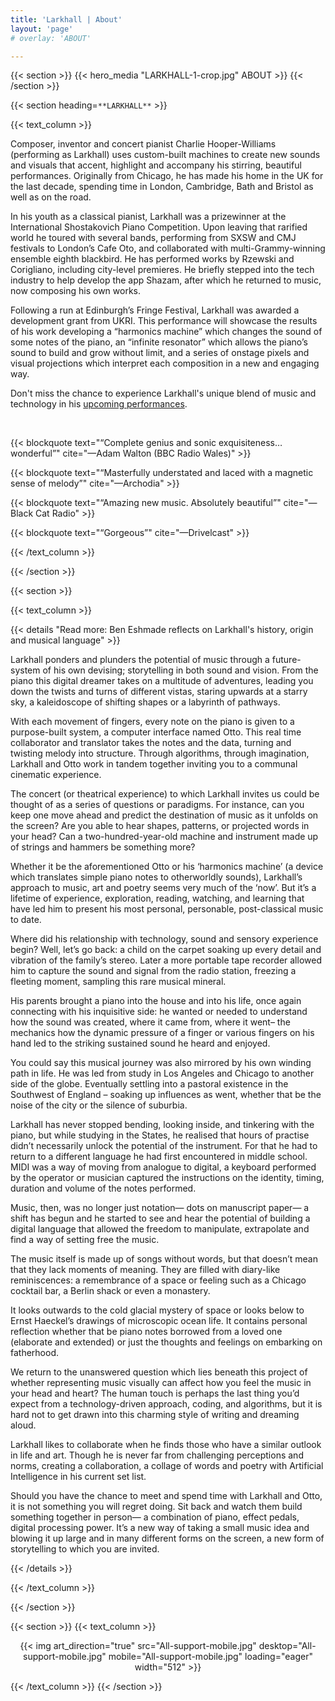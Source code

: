 ```yaml
---
title: 'Larkhall | About'
layout: 'page'
# overlay: 'ABOUT'

---
```


{{< section >}}
    {{< hero_media "LARKHALL-1-crop.jpg" ABOUT >}}
{{< /section >}}

{{< section heading=`**LARKHALL**` >}}

{{< text_column >}}

Composer, inventor and concert pianist Charlie Hooper-Williams (performing as Larkhall) uses custom-built machines to create new sounds and visuals that accent, highlight and accompany his stirring, beautiful performances. Originally from Chicago, he has made his home in the UK for the last decade, spending time in London, Cambridge, Bath and Bristol as well as on the road.

In his youth as a classical pianist, Larkhall was a prizewinner at the International Shostakovich Piano Competition. Upon leaving that rarified world he toured with several bands, performing from SXSW and CMJ festivals to London’s Cafe Oto, and collaborated with multi-Grammy-winning ensemble eighth blackbird. He has performed works by Rzewski and Corigliano, including city-level premieres. He briefly stepped into the tech industry to help develop the app Shazam, after which he returned to music, now composing his own works.

Following a run at Edinburgh’s Fringe Festival, Larkhall was awarded a development grant from UKRI. This performance will showcase the results of his work developing a “harmonics machine” which changes the sound of some notes of the piano, an “infinite resonator” which allows the piano’s sound to build and grow without limit, and a series of onstage pixels and visual projections which interpret each composition in a new and engaging way.

Don't miss the chance to experience Larkhall's unique blend of music and technology in his [upcoming performances](/concerts).

<br>

{{< blockquote text="“Complete genius and sonic exquisiteness… wonderful”" cite="—Adam Walton (BBC Radio Wales)" >}}

{{< blockquote text="“Masterfully understated and laced with a magnetic sense of melody”" cite="—Archodia" >}}

{{< blockquote text="“Amazing new music. Absolutely beautiful”" cite="—Black Cat Radio" >}}

{{< blockquote text="“Gorgeous”" cite="—Drivelcast" >}}

{{< /text_column >}}

{{< /section >}}

{{< section >}}

{{< text_column >}}

{{< details "Read more: Ben Eshmade reflects on Larkhall's history, origin and musical language" >}}

Larkhall ponders and plunders the potential of music through a future-system of his own devising; storytelling in both sound and vision. From the piano this digital dreamer takes on a multitude of adventures, leading you down the twists and turns of different vistas, staring upwards at a starry sky, a kaleidoscope of shifting shapes or a labyrinth of pathways.

With each movement of fingers, every note on the piano is given to a purpose-built system, a computer interface named Otto. This real time collaborator and translator takes the notes and the data, turning and twisting melody into structure. Through algorithms, through imagination, Larkhall and Otto work in tandem together inviting you to a communal cinematic experience. 

The concert (or theatrical experience) to which Larkhall invites us could be thought of as a series of questions or paradigms. For instance, can you keep one move ahead and predict the destination of music as it unfolds on the screen? Are you able to hear shapes, patterns, or projected words in your head? Can a two-hundred-year-old machine and instrument made up of strings and hammers be something more?

Whether it be the aforementioned Otto or his ‘harmonics machine’ (a device which translates simple piano notes to otherworldly sounds), Larkhall’s approach to music, art and poetry seems very much of the ‘now’. But it’s a lifetime of experience, exploration, reading, watching, and learning that have led him to present his most personal, personable, post-classical music to date. 

Where did his relationship with technology, sound and sensory experience begin? Well, let’s go back: a child on the carpet soaking up every detail and vibration of the family’s stereo. Later a more portable tape recorder allowed him to capture the sound and signal from the radio station, freezing a fleeting moment, sampling this rare musical mineral. 

His parents brought a piano into the house and into his life, once again connecting with his inquisitive side: he wanted or needed to understand how the sound was created, where it came from, where it went– the mechanics how the dynamic pressure of a finger or various fingers on his hand led to the striking sustained sound he heard and enjoyed.  

You could say this musical journey was also mirrored by his own winding path in life. He was led from study in Los Angeles and Chicago to another side of the globe. Eventually settling into a pastoral existence in the Southwest of England – soaking up influences as went, whether that be the noise of the city or the silence of suburbia.

Larkhall has never stopped bending, looking inside, and tinkering with the piano, but while studying in the States, he realised that hours of practise didn’t necessarily unlock the potential of the instrument. For that he had to return to a different language he had first encountered in middle school. MIDI was a way of moving from analogue to digital, a keyboard performed by the operator or musician captured the instructions on the identity, timing, duration and volume of the notes performed.

Music, then, was no longer just notation— dots on manuscript paper— a shift has begun and he started to see and hear the potential of building a digital language that allowed the freedom to manipulate, extrapolate and find a way of setting free the music.  
 
The music itself is made up of songs without words, but that doesn’t mean that they lack moments of meaning. They are filled with diary-like reminiscences:  a remembrance of a space or feeling such as a Chicago cocktail bar, a Berlin shack or even a monastery. 

It looks outwards to the cold glacial mystery of space or looks below to Ernst Haeckel’s drawings of microscopic ocean life. It contains personal reflection whether that be piano notes borrowed from a loved one (elaborate and extended) or just the thoughts and feelings on embarking on fatherhood.

We return to the unanswered question which lies beneath this project of whether representing music visually can affect how you feel the music in your head and heart? The human touch is perhaps the last thing you’d expect from a technology-driven approach, coding, and algorithms, but it is hard not to get drawn into this charming style of writing and dreaming aloud. 

Larkhall likes to collaborate when he finds those who have a similar outlook in life and art. Though he is never far from challenging perceptions and norms, creating a collaboration, a collage of words and poetry with Artificial Intelligence in his current set list.

Should you have the chance to meet and spend time with Larkhall and Otto, it is not something you will regret doing. Sit back and watch them build something together in person— a combination of piano, effect pedals, digital processing power. It’s a new way of taking a small music idea and blowing it up large and in many different forms on the screen, a new form of storytelling to which you are invited.

{{< /details >}}

{{< /text_column >}}

{{< /section >}}

{{< section >}}
{{< text_column >}}
<p align="center">
  {{< img art_direction="true" src="All-support-mobile.jpg" desktop="All-support-mobile.jpg" mobile="All-support-mobile.jpg" loading="eager" width="512" >}}
</p>
{{< /text_column >}}
{{< /section >}}


<!-- {{< container flex="true" >}}
    {{< download_button 
            url="assets/Larkhall_EPK_2023.zip" 
            text="Download press kit" >}}

    {{< download_button 
            url="assets/Larkhall-Stage-plot-diagram.pdf" 
            text="Download stage plot diagram" >}}

    {{< download_button 
            url="assets/Larkhall-Touring-Pack-11-2022.pdf" 
            text="Download touring pack" >}} -->
<!-- {{< /container >}} -->
